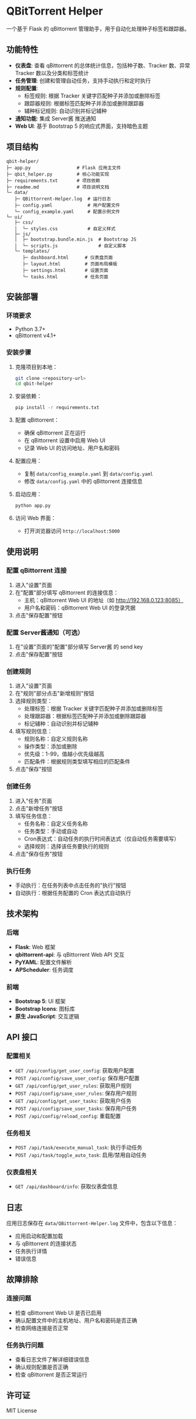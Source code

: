 # QBitTorrent Helper

一个基于 Flask 的 qBittorrent 管理助手，用于自动化处理种子标签和跟踪器。

## 功能特性

- **仪表盘**: 查看 qBittorrent 的总体统计信息，包括种子数、Tracker 数、异常 Tracker 数以及分类和标签统计
- **任务管理**: 创建和管理自动任务，支持手动执行和定时执行
- **规则配置**: 
  - 标签规则: 根据 Tracker 关键字匹配种子并添加或删除标签
  - 跟踪器规则: 根据标签匹配种子并添加或删除跟踪器
  - 辅种标记规则: 自动识别并标记辅种
- **通知功能**: 集成 Server酱 推送通知
- **Web UI**: 基于 Bootstrap 5 的响应式界面，支持暗色主题

## 项目结构

```
qbit-helper/
├─ app.py                 # Flask 应用主文件
├─ qbit_helper.py         # 核心功能实现
├─ requirements.txt       # 项目依赖
├─ readme.md              # 项目说明文档
└─ data/
   ├─ QBittorrent-Helper.log  # 运行日志
   ├─ config.yaml             # 用户配置文件
   └─ config_example.yaml     # 配置示例文件
└─ ui/
   ├─ css/
   │  └─ styles.css           # 自定义样式
   ├─ js/
   │  ├─ bootstrap.bundle.min.js  # Bootstrap JS
   │  └─ scripts.js               # 自定义脚本
   └─ templates/
      ├─ dashboard.html      # 仪表盘页面
      ├─ layout.html         # 页面布局模板
      ├─ settings.html       # 设置页面
      └─ tasks.html          # 任务页面
```

## 安装部署

### 环境要求

- Python 3.7+
- qBittorrent v4.1+

### 安装步骤

1. 克隆项目到本地：
   ```bash
   git clone <repository-url>
   cd qbit-helper
   ```

2. 安装依赖：
   ```bash
   pip install -r requirements.txt
   ```

3. 配置 qBittorrent：
   - 确保 qBittorrent 正在运行
   - 在 qBittorrent 设置中启用 Web UI
   - 记录 Web UI 的访问地址、用户名和密码

4. 配置应用：
   - 复制 `data/config_example.yaml` 到 `data/config.yaml`
   - 修改 `data/config.yaml` 中的 qBittorrent 连接信息

5. 启动应用：
   ```bash
   python app.py
   ```

6. 访问 Web 界面：
   - 打开浏览器访问 `http://localhost:5000`

## 使用说明

### 配置 qBittorrent 连接

1. 进入"设置"页面
2. 在"配置"部分填写 qBittorrent 的连接信息：
   - 主机：qBittorrent Web UI 的地址（如 http://192.168.0.123:8085）
   - 用户名和密码：qBittorrent Web UI 的登录凭据
3. 点击"保存配置"按钮

### 配置 Server酱通知（可选）

1. 在"设置"页面的"配置"部分填写 Server酱 的 send key
2. 点击"保存配置"按钮

### 创建规则

1. 进入"设置"页面
2. 在"规则"部分点击"新增规则"按钮
3. 选择规则类型：
   - 处理标签：根据 Tracker 关键字匹配种子并添加或删除标签
   - 处理跟踪器：根据标签匹配种子并添加或删除跟踪器
   - 标记辅种：自动识别并标记辅种
4. 填写规则信息：
   - 规则名称：自定义规则名称
   - 操作类型：添加或删除
   - 优先级：1-99，值越小优先级越高
   - 匹配条件：根据规则类型填写相应的匹配条件
5. 点击"保存"按钮

### 创建任务

1. 进入"任务"页面
2. 点击"新增任务"按钮
3. 填写任务信息：
   - 任务名称：自定义任务名称
   - 任务类型：手动或自动
   - Cron表达式：自动任务的执行时间表达式（仅自动任务需要填写）
   - 选择规则：选择该任务要执行的规则
4. 点击"保存任务"按钮

### 执行任务

- 手动执行：在任务列表中点击任务的"执行"按钮
- 自动执行：根据任务配置的 Cron 表达式自动执行

## 技术架构

### 后端

- **Flask**: Web 框架
- **qbittorrent-api**: 与 qBittorrent Web API 交互
- **PyYAML**: 配置文件解析
- **APScheduler**: 任务调度

### 前端

- **Bootstrap 5**: UI 框架
- **Bootstrap Icons**: 图标库
- **原生 JavaScript**: 交互逻辑

## API 接口

### 配置相关

- `GET /api/config/get_user_config`: 获取用户配置
- `POST /api/config/save_user_config`: 保存用户配置
- `GET /api/config/get_user_rules`: 获取用户规则
- `POST /api/config/save_user_rules`: 保存用户规则
- `GET /api/config/get_user_tasks`: 获取用户任务
- `POST /api/config/save_user_tasks`: 保存用户任务
- `POST /api/config/reload_config`: 重载配置

### 任务相关

- `POST /api/task/execute_manual_task`: 执行手动任务
- `POST /api/task/toggle_auto_task`: 启用/禁用自动任务

### 仪表盘相关

- `GET /api/dashboard/info`: 获取仪表盘信息

## 日志

应用日志保存在 `data/QBittorrent-Helper.log` 文件中，包含以下信息：
- 应用启动和配置加载
- 与 qBittorrent 的连接状态
- 任务执行详情
- 错误信息

## 故障排除

### 连接问题

- 检查 qBittorrent Web UI 是否已启用
- 确认配置文件中的主机地址、用户名和密码是否正确
- 检查网络连接是否正常

### 任务执行问题

- 查看日志文件了解详细错误信息
- 确认规则配置是否正确
- 检查 qBittorrent 是否正常运行

## 许可证

MIT License